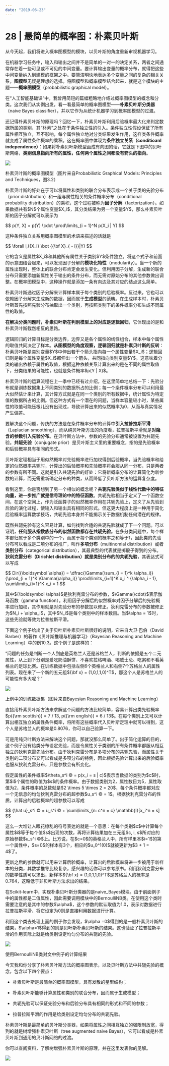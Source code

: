 ```yaml
---
date: "2019-06-23"
---  
```

      
# 28 | 最简单的概率图：朴素贝叶斯
从今天起，我们将进入概率图模型的模块，以贝叶斯的角度重新审视机器学习。

在机器学习任务中，输入和输出之间并不是简单的一对一的决定关系，两者之间通常存在着一些可见或不可见的中间变量。要计算输出变量的概率分布，就得把这些中间变量纳入到建模的框架之中。要简洁明快地表达多个变量之间的复杂的相关关系，**图模型**无疑是理想的选择。将图模型和概率模型结合起来，就是这个模块的主题——**概率图模型**（probabilistic graphical model）。

在“人工智能基础课”中，我曾用简短的篇幅粗略地介绍过概率图模型的概念和分类。这次我们从实例出发，看一看最简单的概率图模型——**朴素贝叶斯分类器**（naive Bayes classifier），并以它作为从统计机器学习到概率图模型的过渡。

还记得朴素贝叶斯的原理吗？回忆一下，朴素贝叶斯利用后验概率最大化来判定数据所属的类别，其“朴素”之处在于条件独立性的引入。条件独立性假设保证了所有属性相互独立，互不影响，每个属性独立地对分类结果发生作用，这样类条件概率就变成了属性条件概率的乘积。这在概率图中体现为**条件独立关系（conditioanl independence）**：如果将朴素贝叶斯模型画成有向图的话，它就是下图中的贝叶斯网络，**类别信息指向所有的属性，任何两个属性之间都没有箭头的指向**。

<!-- [[[read_end]]] -->

![](./httpsstatic001geekbangorgresourceimage281828139c3d59da09084e2bff445327f818.png)

朴素贝叶斯的概率图模型（图片来自Probabilistic Graphical Models: Principles and Techniques，图3.2）

朴素贝叶斯的好处在于可以将属性和类别的联合分布表示成一个关于类的先验分布（prior distribution）和一组与属性相关的条件概率分布（conditional probability distribution）的乘积，这个过程被称为**因子分解**（factorization）。如果数据共有\$N\$个属性变量\$X\_i\$，其分类结果为另一个变量\$Y\$，那么朴素贝叶斯的因子分解就可以表示为

\$\$ p\(Y, X\) = p\(Y\) \\cdot \\prod\\limits\_\{i = 1\}\^N p\(X\_i | Y\) \$\$

这种条件独立关系用概率图模型的术语来描述的话就是

\$\$ \\forall i,\(\{X\_i\} \\bot \{\{\\bf X\}\_\{ \- i\}\}|Y\) \$\$

它的含义是属性\$X\_i\$和其他所有属性关于类别\$Y\$条件独立。将这个式子和前面的示意图结合起来，可以发现因子分解的**模块化特性**（modularity）。当一个新的属性出现时，整体上的联合分布肯定会发生变化。但利用因子分解，生成新的联合分布只需要添加新属性关于输出的条件分布，而无需对原始分布的其他参数做出调整。在概率图模型中，这种操作就是添加一条有向边及其对应的结点这么简单。

朴素贝叶斯通过因子分解来计算样本属于每个类别的后验概率。反过来，它也可以依赖因子分解来生成新的数据，因而属于**生成模型**的范畴。在生成样本时，朴素贝叶斯首先按照先验分布抽取出一个类别，再按照类别下的条件概率分布生成不同属性的取值。

**在解决分类问题时，朴素贝叶斯在判别模型上的对应是逻辑回归**，它体现出的是和朴素贝叶斯截然相反的思路。

逻辑回归的计算目标是分类边界，边界又是各个属性的线性组合，样本中每个属性的取值共同决定了样本。**从图模型的角度观察，逻辑回归就是朴素贝叶斯的反转**：朴素贝叶斯是类别变量\$Y\$中伸出若干个箭头指向每一个属性变量\$X\_i\$；逻辑回归则是每个属性变量\$X\_i\$都伸出一个箭头，共同指向类别变量\$Y\$。这意味着分类的输出依赖于属性的取值，根据这种依赖关系计算出来的是在不同的属性取值下，分类结果的可能性，也就是条件概率\$p\(Y | X\)\$。

朴素贝叶斯的运算流程在上一季中已经有过介绍，在这里简单地总结一下：先验分布就是训练数据集上不同类别的数据所占的比例；每一个条件概率分布可以利用最大似然估计来计算，其计算方式就是在同一个类别的所有数据中，统计属性为特定值的数据所占的比例。但这种方式有一个潜在的问题，当样本容量较小时，某些属性的取值可能压根儿没有出现过，导致计算出来的似然概率为0，从而与真实情况产生偏差。

要解决这个问题，传统的方法是在条件概率分布的计算中**引入拉普拉斯平滑**（Laplacian smoothing），而从纯贝叶斯方法的角度看，拉普拉斯平滑就是**对隐含的参数引入先验分布**。在贝叶斯方法中，参数的先验分布通常被设置为共轭先验。**共轭先验**（conjugate prior）是贝叶斯主义里的重要概念，指的是先验概率和后验概率具有相同的形式。

贝叶斯定理相当于用似然概率对先验概率进行加权得到后验概率，当先验概率和给定的似然概率共轭时，计算出的后验概率和先验概率将会服从同一分布，只是两者的参数有所不同。这就是引入共轭先验的好处：它将新概率分布的计算简化为新参数的计算，而无需重新确定分布的种类，从而降低了贝叶斯方法的运算复杂度。

看到这里，你是否想到了另一个相似的概念呢？**共轭先验类似于线性代数中的特征向量，进一步推广就是信号理论中的特征函数**。共轭先验相当于定义了一个函数空间，在这个空间上，作为泛函算子的似然概率作用在共轭先验上，定义了从先验到后验的演化过程，使输入和输出具有相同的形式。但这更大程度上是一种用于简化后验概率运算数学技巧，共轭先验本身并不能揭示关于数据机制任何潜在的规律。

既然共轭先验有这么容易计算，如何找到合适的共轭先验就成了下一个问题。可以证明，**任何服从指数族分布的似然函数都存在共轭先验**。在多分类问题中，每个样本都归属于多个类别中的一个，而属于每个类别的概率之和等于1，因此类的先验分布可以看成是二项分布的推广，叫作**多项分布**（multinomial distribution）或者**类别分布**（categorical distribution），其最典型的代表就是掷骰子得到的分布。**狄利克雷分布（Dirichlet distribution）就是类别分布的的共轭先验**，其表达式可以写成

\$\$ Dir\(\{\\boldsymbol \\alpha\}\) = \\dfrac\{\\Gamma\(\\sum\_\{i = 1\}\^k \\alpha\_i\)\}\{\\prod\_\{i = 1\}\^K \\Gamma\(\\alpha\_i\)\} \\prod\\limits\_\{i=1\}\^K x\_i \^ \{\\alpha\_i \- 1\}, \\sum\\limits\_\{i=1\}\^K x\_i = 1 \$\$

其中\$\{\\boldsymbol \\alpha\}\$是狄利克雷分布的参数，\$\\Gamma\(\\cdot\)\$表示伽马函数（gamma function）。利用因子分解后的似然概率对因子分解后的先验概率进行加权，其作用就是对先验分布的参数加以修正。狄利克雷分布的参数被修正为\$N\_i + \\alpha\_i\$，其中\$N\_i\$是每个类别中的样本数目。当\$\\alpha = 1\$时，这些先验就等效为拉普拉斯平滑。

下面这个例子给出了关于贝叶斯朴素贝叶斯很好的说明，它来自大卫·巴伯（David Barber）的著作《贝叶斯推理与机器学习》（Bayesian Reasoning and Machine Learning）中的例10.3。这个例子是这样的：

“问题的任务是判断一个人到底是英格兰人还是苏格兰人，判断的依据是五个二元属性，从上到下分别是爱吃奶油酥饼、不喜欢拉格啤酒、喝威士忌、吃粥和不看英格兰的足球比赛。在训练数据中包括左侧6个英格兰人和右侧7个苏格兰人的属性列表。现在来了一个新的五元组\$\{\\bf x\} = \(1,0,1,1,0\)\^T\$，那这个人是苏格兰人的可能性有多大呢？”

![](./httpsstatic001geekbangorgresourceimage0f4e0fd6aaef84258e5651c4388283ceb84e.png)

上例中的训练数据集（图片来自Bayesian Reasoning and Machine Learning）

直接用朴素贝叶斯方法来求解这个问题的方法比较简单，容易计算出类先验概率\$p\(\{\\rm scottish\}\) = 7 / 13, p\(\{\\rm english\}\) = 6 / 13\$。在每个类别上又可以计算出相互独立的属性条件概率，将所有这些概率代入贝叶斯定理中就可以得到，这个人是苏格兰人的概率是0.8076，你可以自己验算一下。

可是用纯贝叶斯方法来解决这个问题，那就没那么简单了。出于简化运算的目的，这个例子没有给类分布设定先验，而是令属性关于类别的所有条件概率都服从相互独立的狄利克雷先验分布。由于狄利克雷分布是多项分布的共轭先验，而属性关于类别的二项分布又可以看成是多项分布的特例，因此根据先验计算出来的后验概率也服从狄利克雷分布，只是参数会有所变化。

假定属性的条件概率\$\\theta\_s\^i © = p\(x\_i = s | c\)\$表示当数据的类别为\$c\$时，第\$i\$个属性的取值为\$s\$的条件概率。由于数据类别为2，属性数目为5，属性取值为2，条件概率的总数就是\$2 \\times 5 \\times 2 = 20\$，每个条件概率都对应一个无信息的均匀狄利克雷分布的超参数\$u\_s\^i © = 1\$。根据狄利克雷分布的性质，计算出的后验概率的超参数可以写成

\$\$ \{\\hat u\}\_s\^i © = u\_s\^i © + \\sum\\limits\_\{n: c\^n = c\} \\mathbb\{I\}\[x\_i\^n = s\] \$\$

这么一大堆让人眼花缭乱的符号表达的就是一个意思：在每个类别\$c\$中计算每个属性\$i\$等于每个值\$s\$出现的次数，再将计算结果加在三元组\$c, i, s\$所对应的原始参数\$u\_s\^i ©\$上。比方说，在\$c=0\$的英格兰人中，所有样里本\$i=1\$的第一个属性中，\$s=0\$的样本有3个，相应的\$u\_0\^1\(0\)\$就被更新为\$3 + 1 = 4\$了。

更新之后的参数就可以用来计算后验概率，计算出的后验概率将进一步被用于新样本的分类，其数学推导比较复杂，感兴趣的话你可以参考原书。利用狄利克雷分布的数学性质可以求出，新样本\$\{\\bf x\} = \(1,0,1,1,0\)\^T\$是苏格兰人的概率是0.764，这略低于非贝叶斯方法求出的结果。

在Scikit-learn中，实现朴素贝叶斯分类器的是naive\_Bayes模块。由于前面例子中的属性都是二值属性，因此需要调用模块中的BernoulliNB类。在使用这个类时需要注意的是其中的参数\$\\alpha\$，这个参数的默认取值为1.0，表示对数据进行拉普拉斯平滑，将它设定为0则是直接利用数据进行计算。

利用这个类去处理上面的例子你会发现，\$\\alpha =0\$得到的是一般朴素贝叶斯的结果，\$\\alpha=1\$得到的则是贝叶斯朴素贝叶斯的结果。这也验证了拉普拉斯平滑的作用实际上就是给类别设定均匀分布的共轭的先验。

![](./httpsstatic001geekbangorgresourceimage77c97716bda3d1a89f875e69966caad75ec9.png)

使用BernoulliNB类对文中例子的计算结果

今天我和你分享了朴素贝叶斯方法的概率图表示，以及贝叶斯方法中共轭先验的概念，包含以下四个要点：

* 朴素贝叶斯是最简单的概率图模型，具有发散的星型结构；

* 朴素贝叶斯能够计算属性和类别的联合分布，因而属于生成模型；

* 共轭先验可以保证先验分布和后验分布具有相同的形式和不同的参数；

* 拉普拉斯平滑的作用是给类别设定均匀分布的共轭先验。

朴素贝叶斯是最简单的贝叶斯分类器，如果将属性之间相互独立的强限制放宽，得到的就是树增强朴素贝叶斯（tree augmented naive Bayes），它可以看成是朴素贝叶斯到通用的贝叶斯网络的过渡。

你可以查阅资料，了解树增强朴素贝叶斯的原理，并在这里发表你的见解。

![](./httpsstatic001geekbangorgresourceimage6f656f08c36a1d6346b4b409fe2c3d036065.jpg)